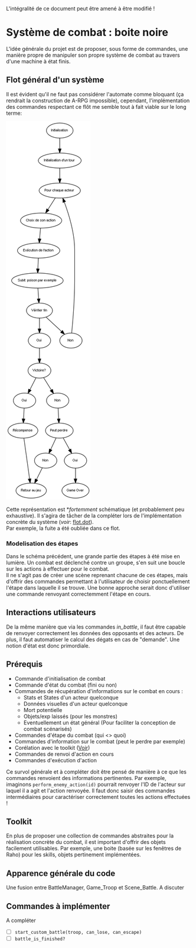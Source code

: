 L'intégralité de ce document peut être amené à être modifié !

# Système de combat : boite noire
L'idée générale du projet est de proposer, sous forme de commandes, une 
manière propre de manipuler son propre système de combat au travers d'une 
machine à état finis.

## Flot général d'un système
Il est évident qu'il ne faut pas considérer l'automate comme bloquant (ça 
rendrait la construction de A-RPG impossible), cependant, l'implémentation
des commandes respectant ce flôt me semble tout à fait viable sur le 
long terme:

![flot](flot.png)

Cette représentation est **fortemment* schématique (et probablement peu 
exhaustive). Il s'agira de tâcher de la compléter lors de l'implémentation
concrète du système (*voir*: [flot.dot](flot.dot)). \
Par exemple, la fuite a été oubliée dans ce flot.

### Modelisation des étapes
Dans le schéma précédent, une grande partie des étapes à été mise en 
lumière. Un combat est déclenché contre un groupe, s'en suit une 
boucle sur les actions à effectuer pour le combat.\
Il ne s'agit pas de créer une scène reprenant chacune de ces étapes, mais 
d'offrir des commandes permettant à l'utilisateur de choisir ponctuellement
l'étape dans laquelle il se trouve. Une bonne approche serait donc 
d'utiliser une commande renvoyant correctemment l'étape en cours.

## Interactions utilisateurs
De la même manière que via les commandes *in_battle*, il faut être 
capable de renvoyer correctement les données des opposants et des acteurs.
De plus, il faut automatiser le calcul des dégats en cas de "demande". 
Une notion d'état est donc primordiale. 

## Prérequis 

*   Commande d'initialisation de combat 
*   Commande d'état du combat (fini ou non)
*   Commandes de récupération d'informations sur le combat en cours :
    *    Stats et States d'un acteur quelconque
    *    Données visuelles d'un acteur quelconque
    *    Mort potentielle
    *    Objets/exp laissés (pour les monstres)
    *    Eventuellement un état général
         (Pour faciliter la conception de combat scénarisés)
*   Commandes d'étape du combat (qui <> quoi)
*   Commandes d'information sur le combat (peut le perdre par exemple)
*   Corélation avec le toolkit ([Voir](#Toolkit))
*   Commandes de renvoi d'action en cours
*   Commandes d'exécution d'action

Ce survol générale et à compléter doit être pensé de manière à ce que 
les commandes renvoient des informations pertinentes. Par exemple, 
imaginons `perform_enemy_action(id)` pourrait renvoyer l'ID de l'acteur 
sur laquel il a agit et l'action renvoyée. Il faut donc saisir des 
commandes intermédiaires pour caractériser correctement toutes les actions
effectuées ! 

## Toolkit
En plus de proposer une collection de commandes abstraites pour la 
réalisation concrète du combat, il est important d'offrir des objets 
facilement utilisables. Par exemple, une boite (basée sur les fenêtres 
de Raho) pour les skills, objets pertinement implémentées.

## Apparence générale du code
Une fusion entre BattleManager, Game_Troop et Scene_Battle. A discuter

## Commandes à implémenter
A compléter

-  [ ]  `start_custom_battle(troop, can_lose, can_escape)`
-  [ ]  `battle_is_finished?`